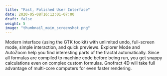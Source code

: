 ```yaml
---
title: "Fast, Polished User Interface"
date: 2020-05-08T16:12:01-07:00
draft: false
weight: 5
image: "thumbnail_main_screenshot.png"
---
```


Modern interface (using the GTK toolkit) with unlimited undo, full-screen mode, simple interaction,
and quick previews. Explorer Mode and AutoZoom help you find interesting parts of the
fractal automatically. Since all formulas are compiled to machine code before being run, you get 
snappy calculations even on complex custom formulas. Gnofract 4D will take full advantage of 
multi-core computers for even faster rendering.